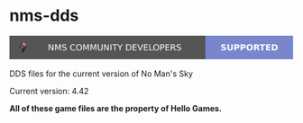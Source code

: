 # nms-dds

[![Supported by the No Man's Sky Community Developers & Designers](https://raw.githubusercontent.com/NMSCD/About/master/badge/purple-ftb.svg)](https://github.com/NMSCD)

DDS files for the current version of No Man's Sky
 
Current version: 4.42

**All of these game files are the property of Hello Games.**
